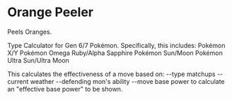 # Orange Peeler
 Peels Oranges.

Type Calculator for Gen 6/7 Pokémon.
Specifically, this includes:
    Pokémon X/Y
    Pokémon Omega Ruby/Alpha Sapphire
    Pokémon Sun/Moon
    Pokémon Ultra Sun/Ultra Moon

This calculates the effectiveness of a move based on:
    --type matchups
    --current weather
    --defending mon's ability
    --move base power
    to calculate an "effective base power" to be shown.